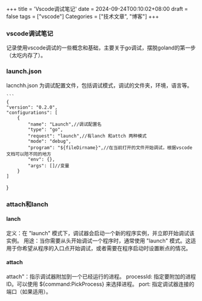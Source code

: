 +++
title = 'Vscode调试笔记'
date = 2024-09-24T00:10:02+08:00
draft = false
tags = ["vscode"]
Categories = ["技术文章", "博客"]
+++
### vscode调试笔记
记录使用vscode调试的一些概念和基础，主要关于go调试，摆脱goland的第一步（太吃内存了）。
### launch.json
lacnchh.json 为调试配置文件，包括调试模式，调试的文件夹，环境，语言等。

    ```
    {
    "version": "0.2.0",
    "configurations": [
        {
            "name": "Launch",//调试配置名
            "type": "go",
            "request": "launch",//有lanch 和attch 两种模式
            "mode": "debug",
            "program": "${fileDirname}",//在当前打开的文件开始调试，根据vscode文档可以陪不同的地方
            "env": {},
            "args": []//变量
        }
    ]
}
### attach和lanch
#### lanch
定义：在 "launch" 模式下，调试器会启动一个新的程序实例，并立即开始调试该实例。
用途：当你需要从头开始调试一个程序时，通常使用 "launch" 模式。这适用于你希望从程序的入口点开始调试，或者需要在程序启动时设置断点的情况。
#### attach 
attach"：指示调试器附加到一个已经运行的进程。
processId: 指定要附加的进程 ID。可以使用 ${command:PickProcess} 来选择进程。
port: 指定调试器连接的端口（如果适用）。
### 
